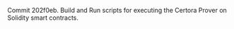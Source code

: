 Commit 202f0eb.                    Build and Run scripts for executing the Certora Prover on Solidity smart contracts.